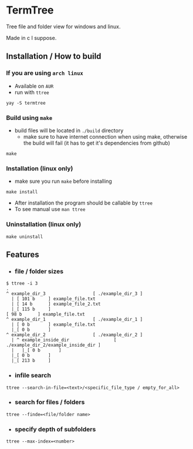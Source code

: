 # TermTree
Tree file and folder view for windows and linux.

Made in c I suppose. 

## Installation /  How to build 

### If you are using `arch linux`
- Available on `AUR`
- run with `ttree`
```
yay -S termtree
```

### Build using `make`
* build files will be located in `./build` directory
    - make sure to have internet connection when using make, otherwise the build will fail (it has to get it's dependencies from github)
```
make
```
### Installation (linux only)
- make sure you run `make` before installing
```
make install
```
- After installation the program should be callable by `ttree`
- To see manual use `man ttree`
### Uninstallation (linux only)
```
make uninstall
```


## Features
* ### file / folder sizes

<!-- ![Alt text](https://github.com/bendikMichal/termtree/blob/images/ttree01.PNG) -->
```
$ ttree -i 3
.
^ example_dir_3                  [ ./example_dir_3 ]
  | [ 101 b     ] example_file.txt
  | [ 14 b      ] example_file_2.txt
  |_[ 115 b     ]
[ 98 b      ] example_file.txt
^ example_dir_1                  [ ./example_dir_1 ]
  | [ 0 b       ] example_file.txt
  |_[ 0 b       ]
^ example_dir_2                  [ ./example_dir_2 ]
  | ^ example_inside_dir                 [ ./example_dir_2/example_inside_dir ]
  |   |_[ 0 b       ]
  |_[ 0 b       ]
  |_[ 213 b     ]

```


* ### infile search

```
ttree --search-in-file=<text>/<specific_file_type / empty_for_all>
```
<!-- ![Alt text](https://github.com/bendikMichal/termtree/blob/images/ttree04.PNG) -->


* ### search for files / folders

```
ttree --finde=<file/folder name>
```
<!-- ![Alt text](https://github.com/bendikMichal/termtree/blob/images/ttree02.PNG) -->


* ### specify depth of subfolders

```
ttree --max-index=<number>
```
<!-- ![Alt text](https://github.com/bendikMichal/termtree/blob/images/ttree03.PNG) -->
